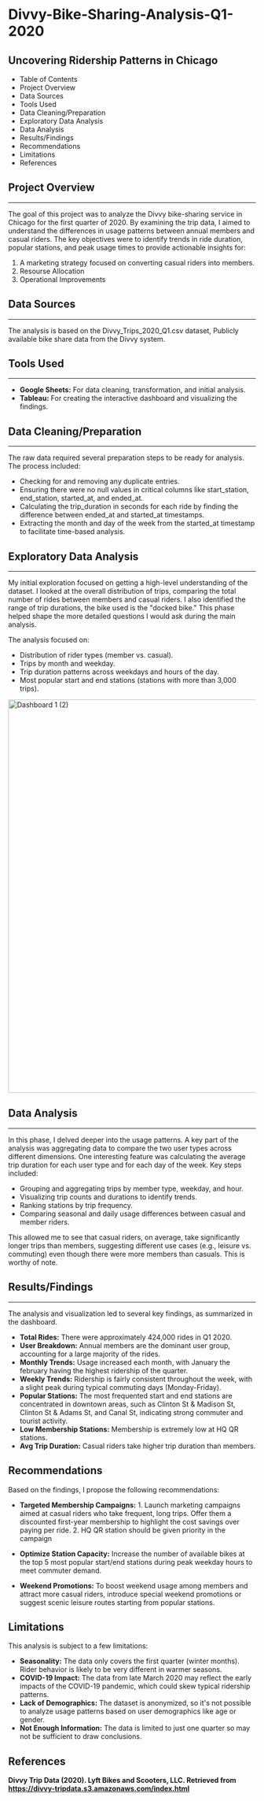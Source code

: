 # Divvy-Bike-Sharing-Analysis-Q1-2020
## Uncovering Ridership Patterns in Chicago

- Table of Contents
- Project Overview
- Data Sources
- Tools Used
- Data Cleaning/Preparation
- Exploratory Data Analysis
- Data Analysis
- Results/Findings
- Recommendations
- Limitations
- References

## Project Overview

---

The goal of this project was to analyze the Divvy bike-sharing service in Chicago for the first quarter of 2020. By examining the trip data, I aimed to understand the differences in usage patterns between annual members and casual riders. The key objectives were to identify trends in ride duration, popular stations, and peak usage times to provide actionable insights for:
1. A marketing strategy focused on converting casual riders into members.
2. Resourse Allocation
3. Operational Improvements

## Data Sources

---

The analysis is based on the Divvy_Trips_2020_Q1.csv dataset, Publicly available bike share data from the Divvy system.

## Tools Used

---

- **Google Sheets:** For data cleaning, transformation, and initial analysis.
- **Tableau:** For creating the interactive dashboard and visualizing the findings.
  
## Data Cleaning/Preparation

---

The raw data required several preparation steps to be ready for analysis. The process included:

- Checking for and removing any duplicate entries.
- Ensuring there were no null values in critical columns like start_station, end_station, started_at, and ended_at.
- Calculating the trip_duration in seconds for each ride by finding the difference between ended_at and started_at timestamps.
- Extracting the month and day of the week from the started_at timestamp to facilitate time-based analysis.

## Exploratory Data Analysis
---

My initial exploration focused on getting a high-level understanding of the dataset. I looked at the overall distribution of trips, comparing the total number of rides between members and casual riders. I also identified the range of trip durations, the bike used is the "docked bike." This phase helped shape the more detailed questions I would ask during the main analysis.

The analysis focused on:
- Distribution of rider types (member vs. casual).
- Trips by month and weekday.
- Trip duration patterns across weekdays and hours of the day.
- Most popular start and end stations (stations with more than 3,000 trips).

<img width="999" height="799" alt="Dashboard 1 (2)" src="https://github.com/user-attachments/assets/0d2f774e-7e04-49f9-a755-55706ff5b0cc" />



## Data Analysis

---

In this phase, I delved deeper into the usage patterns. A key part of the analysis was aggregating data to compare the two user types across different dimensions.
One interesting feature was calculating the average trip duration for each user type and for each day of the week. 
Key steps included:
- Grouping and aggregating trips by member type, weekday, and hour.
- Visualizing trip counts and durations to identify trends.
- Ranking stations by trip frequency.
- Comparing seasonal and daily usage differences between casual and member riders.

This allowed me to see that casual riders, on average, take significantly longer trips than members, suggesting different use cases (e.g., leisure vs. commuting) even though there were more members than casuals. This is worthy of note.

## Results/Findings

---

The analysis and visualization led to several key findings, as summarized in the dashboard.

- **Total Rides:** There were approximately 424,000 rides in Q1 2020.
- **User Breakdown:** Annual members are the dominant user group, accounting for a large majority of the rides.
- **Monthly Trends:** Usage increased each month, with January the february having the highest ridership of the quarter.
- **Weekly Trends:** Ridership is fairly consistent throughout the week, with a slight peak during typical commuting days (Monday-Friday).
- **Popular Stations:** The most frequented start and end stations are concentrated in downtown areas, such as Clinton St & Madison St, Clinton St & Adams St, and Canal St, indicating strong commuter and tourist activity.
- **Low Membership Stations:** Membership is extremely low at HQ QR stations.
- **Avg Trip Duration:** Casual riders take higher trip duration than members.
  
## Recommendations

Based on the findings, I propose the following recommendations:

- **Targeted Membership Campaigns:** 1. Launch marketing campaigns aimed at casual riders who take frequent, long trips. Offer them a discounted first-year membership to highlight the cost savings over paying per ride. 2. HQ QR station should be given priority in the campaign

- **Optimize Station Capacity:** Increase the number of available bikes at the top 5 most popular start/end stations during peak weekday hours to meet commuter demand.

- **Weekend Promotions:** To boost weekend usage among members and attract more casual riders, introduce special weekend promotions or suggest scenic leisure routes starting from popular stations.
  
## Limitations

This analysis is subject to a few limitations:

- **Seasonality:** The data only covers the first quarter (winter months). Rider behavior is likely to be very different in warmer seasons.
- **COVID-19 Impact:** The data from late March 2020 may reflect the early impacts of the COVID-19 pandemic, which could skew typical ridership patterns.
- **Lack of Demographics:** The dataset is anonymized, so it's not possible to analyze usage patterns based on user demographics like age or gender.
- **Not Enough Information:** The data is limited to just one quarter so may not be sufficient to draw conclusions.
  
## References

**Divvy Trip Data (2020). Lyft Bikes and Scooters, LLC. Retrieved from https://divvy-tripdata.s3.amazonaws.com/index.html**
